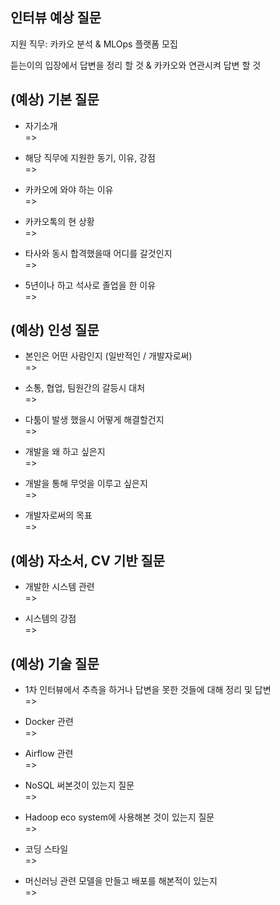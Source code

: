 ## 인터뷰 예상 질문

지원 직무: 카카오 분석 & MLOps 플랫폼 모집 


듣는이의 입장에서 답변을 정리 할 것 & 카카오와 연관시켜 답변 할 것       

## (예상) 기본 질문

- 자기소개    
=>   

- 해당 직무에 지원한 동기, 이유, 강점              
=>         

- 카카오에 와야 하는 이유      
=>   

- 카카오톡의 현 상황     
=>    

- 타사와 동시 합격했을때 어디를 갈것인지        
=>

- 5년이나 하고 석사로 졸업을 한 이유    
=>   

## (예상) 인성 질문 

- 본인은 어떤 사람인지 (일반적인 / 개발자로써)       
=>


- 소통, 협업, 팀원간의 갈등시 대처     
=>          

- 다툼이 발생 했을시 어떻게 해결할건지    
=>    

- 개발을 왜 하고 싶은지    
=>     

- 개발을 통해 무엇을 이루고 싶은지    
=>         

- 개발자로써의 목표     
=>          


## (예상) 자소서, CV 기반 질문
- 개발한 시스템 관련    
=>     

- 시스템의 강점     
=>

## (예상) 기술 질문
- 1차 인터뷰에서 추측을 하거나 답변을 못한 것들에 대해 정리 및 답변           
=>     

- Docker 관련    
=>     

- Airflow 관련    
=>      

- NoSQL 써본것이 있는지 질문    
=>      

- Hadoop eco system에 사용해본 것이 있는지 질문    
=> 

- 코딩 스타일    
=>    

- 머신러닝 관련 모델을 만들고 배포를 해본적이 있는지    
=>
